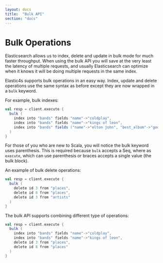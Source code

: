 ```yaml
---
layout: docs
title:  "Bulk API"
section: "docs"
---
```


# Bulk Operations

Elasticsearch allows us to index, delete and update in bulk mode for much faster throughput. When using the bulk API
you will save at the very least the latency of multiple requests, and usually Elasticsearch can optimize when it
knows it will be doing multiple requests in the same index.

Elastic4s supports bulk operations in an easy way. Index, update and delete operations use the same syntax as before
except they are now wrapped in a `bulk` keyword.

For example, bulk indexes:

```scala
val resp = client.execute {
  bulk (
    index into "bands" fields "name"->"coldplay",
    index into "bands" fields "name"->"kings of leon",
    index into "bands" fields ("name"->"elton john", "best_album"->"goodbye yellow brick road")
  )
}
```

For those of you who are new to Scala, you will notice the bulk keyword uses parenthesis. This is required because
`bulk` accepts a Seq, where as `execute`, which can use parenthesis or braces accepts a single value (the bulk block).

An example of bulk delete operations:

```scala
val resp = client.execute {
  bulk (
    delete id 3 from "places",
    delete id 8 from "places",
    delete id 3 from "artists"
  )
}
```

The bulk API supports combining different type of operations:

```scala
val resp = client.execute {
  bulk (
    index into "bands" fields "name"->"coldplay",
    index into "bands" fields "name"->"kings of leon",
    delete id 3 from "places",
    delete id 8 from "places"
  )
}
```
